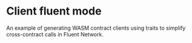 # Client fluent mode

An example of generating WASM contract clients using traits to simplify cross-contract calls in Fluent Network.
